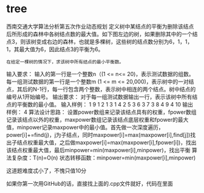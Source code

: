 # tree
西南交通大学算法分析第五次作业动态规划
定义树中某结点的平衡为删除该结点后所形成的森林中各树结点数的最大值。如下图左边的树，如果删除其中的一个结点3，则该树变成右边的森林，也就是多棵树，这些树的结点数分别为6，1，1，1，其最大值为6，因此结点3的平衡为6。
 
    在给定一棵树的情况下，求该树中所有结点的最小平衡数。
输入要求：
输入的第一行是一个整数n（(1 <= n<= 20)，表示测试数据的组数。每一组测试数据的第一行是一个整数m (1 <= m <= 20,000)，表示树中的一对结点，其后的N-1行，每一行包含两个整数，表示树中相连的两个结点。树中结点的编号从1开始编号。
输出要求：
对于每一组测试数据输出一行，表示该树中所有结点的平衡数的最小值。
输入样例：
1
9
1 2
1 3
1 4
2 5
3 6
3 7
3 8
4 9
4 10
输出样例：
4
算法设计思路：
设置power数组来记录该结点具有的权重，fpower数组记录该结点以外的权重，maxpower数组记录该结点底层权重和fpower的最大值，minpower记录maxpower中的最小值。首先做一次深度遍历，power[i]+=find(j)，j为子结点，同时maxpower[i]=max(maxpower[i],find[j])找出子结点权重最大值，之后做maxpower[i]=max(maxpower[i],fpower[i])，找出该结点权重最大值，最后minpower=min(maxpower[i],minpower)，找出平衡
算法复杂度：T(n)=O(n)
状态转移函数：minpower=min(maxpower[i],minpower)

这道题难度忒小了，不愧只值10分

如果你第一次用GitHub的话，直接找上面的.cpp文件就好，代码在里面
